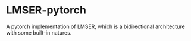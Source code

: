 # LMSER-pytorch
A pytorch implementation of LMSER, which is a bidirectional architecture with some built-in natures.
